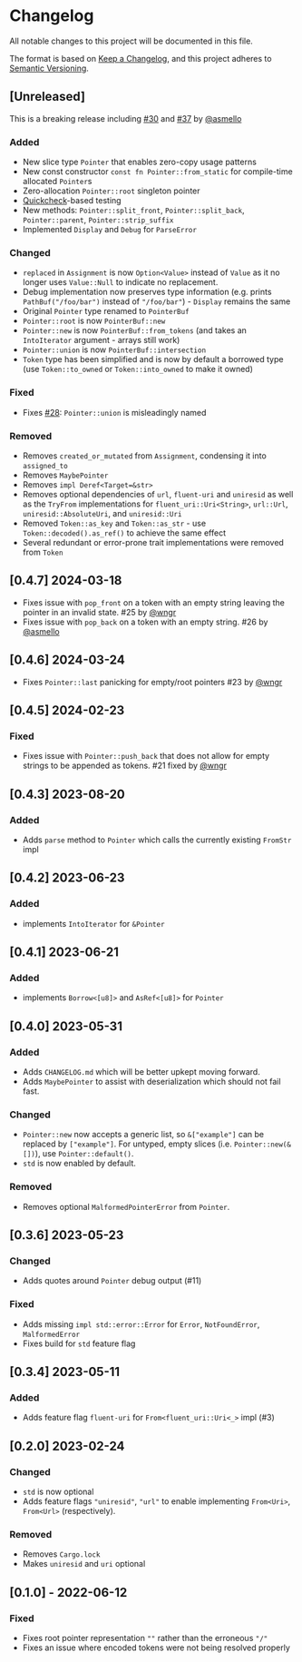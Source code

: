 # Changelog

All notable changes to this project will be documented in this file.

The format is based on [Keep a Changelog](https://keepachangelog.com/en/1.0.0/),
and this project adheres to [Semantic Versioning](https://semver.org/spec/v2.0.0.html).

## [Unreleased]

This is a breaking release including [#30](https://github.com/chanced/jsonptr/pull/30) and [#37](https://github.com/chanced/jsonptr/pull/37) by [@asmello](https://github.com/asmello)

### Added

-   New slice type `Pointer` that enables zero-copy usage patterns
-   New const constructor `const fn Pointer::from_static` for compile-time allocated `Pointer`s
-   Zero-allocation `Pointer::root` singleton pointer
-   [Quickcheck](https://docs.rs/quickcheck/latest/quickcheck/index.html)-based testing
-   New methods: `Pointer::split_front`, `Pointer::split_back`, `Pointer::parent`, `Pointer::strip_suffix`
-   Implemented `Display` and `Debug` for `ParseError`

### Changed

-   `replaced` in `Assignment` is now `Option<Value>` instead of `Value` as it no longer uses `Value::Null` to indicate no replacement.
-   Debug implementation now preserves type information (e.g. prints `PathBuf("/foo/bar")` instead of `"/foo/bar"`) - `Display` remains the same
-   Original `Pointer` type renamed to `PointerBuf`
-   `Pointer::root` is now `PointerBuf::new`
-   `Pointer::new` is now `PointerBuf::from_tokens` (and takes an `IntoIterator` argument - arrays still work)
-   `Pointer::union` is now `PointerBuf::intersection`
-   `Token` type has been simplified and is now by default a borrowed type (use `Token::to_owned` or `Token::into_owned` to make it owned)

### Fixed

-   Fixes [#28](https://github.com/chanced/jsonptr/pull/28): `Pointer::union` is misleadingly named

### Removed

-   Removes `created_or_mutated` from `Assignment`, condensing it into `assigned_to`
-   Removes `MaybePointer`
-   Removes `impl Deref<Target=&str>`
-   Removes optional dependencies of `url`, `fluent-uri` and `uniresid` as well
    as the `TryFrom` implementations for `fluent_uri::Uri<String>`, `url::Url`,
    `uniresid::AbsoluteUri`, and `uniresid::Uri`
-   Removed `Token::as_key` and `Token::as_str` - use `Token::decoded().as_ref()` to achieve the same effect
-   Several redundant or error-prone trait implementations were removed from `Token`

## [0.4.7] 2024-03-18

-   Fixes issue with `pop_front` on a token with an empty string leaving the pointer in an invalid state. #25 by [@wngr](https://github.com/wngr)
-   Fixes issue with `pop_back` on a token with an empty string. #26 by [@asmello](https://github.com/asmello)

## [0.4.6] 2024-03-24

-   Fixes `Pointer::last` panicking for empty/root pointers #23 by [@wngr](https://github.com/wngr)

## [0.4.5] 2024-02-23

### Fixed

-   Fixes issue with `Pointer::push_back` that does not allow for empty strings
    to be appended as tokens. #21 fixed by [@wngr](https://github.com/wngr)

## [0.4.3] 2023-08-20

### Added

-   Adds `parse` method to `Pointer` which calls the currently existing `FromStr`
    impl

## [0.4.2] 2023-06-23

### Added

-   implements `IntoIterator` for `&Pointer`

## [0.4.1] 2023-06-21

### Added

-   implements `Borrow<[u8]>` and `AsRef<[u8]>` for `Pointer`

## [0.4.0] 2023-05-31

### Added

-   Adds `CHANGELOG.md` which will be better upkept moving forward.
-   Adds `MaybePointer` to assist with deserialization which should not fail fast.

### Changed

-   `Pointer::new` now accepts a generic list, so `&["example"]` can be replaced by `["example"]`. For untyped, empty slices (i.e. `Pointer::new(&[])`), use `Pointer::default()`.
-   `std` is now enabled by default.

### Removed

-   Removes optional `MalformedPointerError` from `Pointer`.

## [0.3.6] 2023-05-23

### Changed

-   Adds quotes around `Pointer` debug output (#11)

### Fixed

-   Adds missing `impl std::error::Error` for `Error`, `NotFoundError`, `MalformedError`
-   Fixes build for `std` feature flag

## [0.3.4] 2023-05-11

### Added

-   Adds feature flag `fluent-uri` for `From<fluent_uri::Uri<_>` impl (#3)

## [0.2.0] 2023-02-24

### Changed

-   `std` is now optional
-   Adds feature flags `"uniresid"`, `"url"` to enable implementing `From<Uri>`, `From<Url>` (respectively).

### Removed

-   Removes `Cargo.lock`
-   Makes `uniresid` and `uri` optional

## [0.1.0] - 2022-06-12

### Fixed

-   Fixes root pointer representation `""` rather than the erroneous `"/"`
-   Fixes an issue where encoded tokens were not being resolved properly
